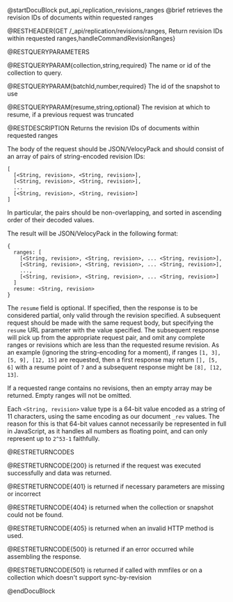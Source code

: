 
@startDocuBlock put_api_replication_revisions_ranges
@brief retrieves the revision IDs of documents within requested ranges

@RESTHEADER{GET /_api/replication/revisions/ranges, Return revision IDs within requested ranges,handleCommandRevisionRanges}

@RESTQUERYPARAMETERS

@RESTQUERYPARAM{collection,string,required}
The name or id of the collection to query.

@RESTQUERYPARAM{batchId,number,required}
The id of the snapshot to use

@RESTQUERYPARAM{resume,string,optional}
The revision at which to resume, if a previous request was truncated

@RESTDESCRIPTION
Returns the revision IDs of documents within requested ranges

The body of the request should be JSON/VelocyPack and should consist of an
array of pairs of string-encoded revision IDs:

```
[
  [<String, revision>, <String, revision>],
  [<String, revision>, <String, revision>],
  ...
  [<String, revision>, <String, revision>]
]
```

In particular, the pairs should be non-overlapping, and sorted in ascending
order of their decoded values.

The result will be JSON/VelocyPack in the following format:
```
{
  ranges: [
    [<String, revision>, <String, revision>, ... <String, revision>],
    [<String, revision>, <String, revision>, ... <String, revision>],
    ...,
    [<String, revision>, <String, revision>, ... <String, revision>]
  ]
  resume: <String, revision>
}
```

The `resume` field is optional. If specified, then the response is to be
considered partial, only valid through the revision specified. A subsequent
request should be made with the same request body, but specifying the `resume`
URL parameter with the value specified. The subsequent response will pick up
from the appropriate request pair, and omit any complete ranges or revisions
which are less than the requested resume revision. As an example (ignoring the
string-encoding for a moment), if ranges `[1, 3], [5, 9], [12, 15]` are
requested, then a first response may return `[], [5, 6]` with a resume point of
`7` and a subsequent response might be `[8], [12, 13]`.

If a requested range contains no revisions, then an empty array may be
returned. Empty ranges will not be omitted.

Each `<String, revision>` value type is a 64-bit value encoded as a string of
11 characters, using the same encoding as our document `_rev` values. The
reason for this is that 64-bit values cannot necessarily be represented in full
in JavaScript, as it handles all numbers as floating point, and can only
represent up to `2^53-1` faithfully.

@RESTRETURNCODES

@RESTRETURNCODE{200}
is returned if the request was executed successfully and data was returned.

@RESTRETURNCODE{401}
is returned if necessary parameters are missing or incorrect

@RESTRETURNCODE{404}
is returned when the collection or snapshot could not be found.

@RESTRETURNCODE{405}
is returned when an invalid HTTP method is used.

@RESTRETURNCODE{500}
is returned if an error occurred while assembling the response.

@RESTRETURNCODE{501}
is returned if called with mmfiles or on a collection which doesn't support
sync-by-revision

@endDocuBlock
